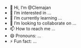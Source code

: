 - 👋 Hi, I’m @Clemajan
- 👀 I’m interested in ...
- 🌱 I’m currently learning ...
- 💞️ I’m looking to collaborate on ...
- 📫 How to reach me ...
- 😄 Pronouns: ...
- ⚡ Fun fact: ...

<!---
Clementkeh/Clementkeh is a ✨ special ✨ repository because its `README.md` (this file) appears on your GitHub profile.
You can click the Preview link to take a look at your changes.
--->
